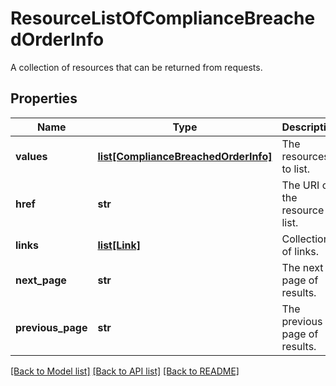 # ResourceListOfComplianceBreachedOrderInfo

A collection of resources that can be returned from requests.

## Properties
Name | Type | Description | Notes
------------ | ------------- | ------------- | -------------
**values** | [**list[ComplianceBreachedOrderInfo]**](ComplianceBreachedOrderInfo.md) | The resources to list. | 
**href** | **str** | The URI of the resource list. | [optional] 
**links** | [**list[Link]**](Link.md) | Collection of links. | [optional] 
**next_page** | **str** | The next page of results. | [optional] 
**previous_page** | **str** | The previous page of results. | [optional] 

[[Back to Model list]](../README.md#documentation-for-models) [[Back to API list]](../README.md#documentation-for-api-endpoints) [[Back to README]](../README.md)


